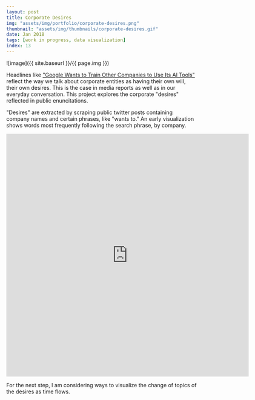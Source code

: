 ```yaml
---
layout: post
title: Corporate Desires
img: "assets/img/portfolio/corporate-desires.png"
thumbnail: "assets/img/thumbnails/corporate-desires.gif"
date: Jan 2018
tags: [work in progress, data visualization]
index: 13
---
```


![image]({{ site.baseurl }}/{{ page.img }})

Headlines like ["Google Wants to Train Other Companies to Use Its AI Tools"](https://www.bloomberg.com/news/articles/2017-10-19/google-wants-to-train-other-companies-to-use-its-ai-tools) reflect the way we talk about corporate entities as having their own will, their own desires. This is the case in media reports as well as in our everyday conversation. This project explores the corporate "desires" reflected in public enuncitations.

"Desires" are extracted by scraping public twitter posts containing company names and certain phrases, like "wants to." An early visualization shows words most frequently following the search phrase, by company.

<iframe title="video showing word clouds in the form of company logos" src="https://player.vimeo.com/video/272119190" width="640" height="640" frameborder="0"></iframe>

For the next step, I am considering ways to visualize the change of topics of the desires as time flows.

<!--[Github repository](https://github.com/achimkoh/corporate-desires)-->